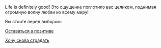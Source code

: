 Life is definitely good!
Это ощущение поглотило вас целиком, поднимая огромную волну любви ко всему миру!

Вы стоите перед выбором:

[Оставаться в позитиве](positiv/pozitiv.md)

[Хочу снова страдать](../LifeIsPain/LifeIsPain.md)

